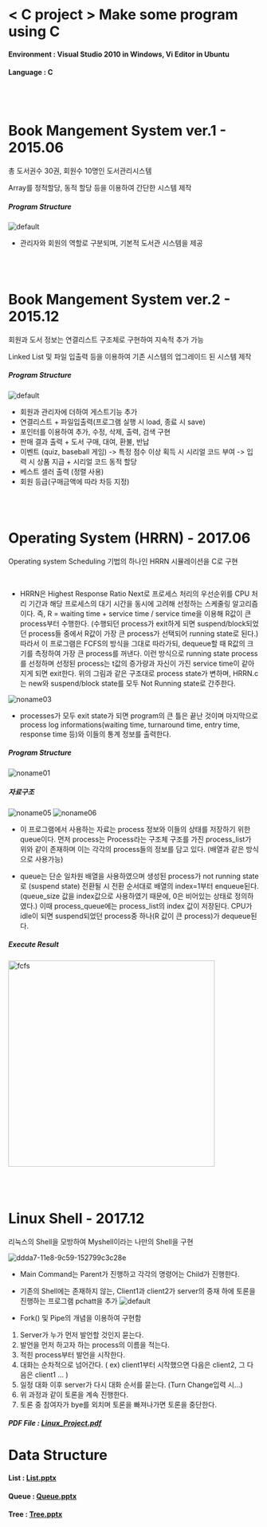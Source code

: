 # < C project > Make some program using C

#### Environment : Visual Studio 2010 in Windows, Vi Editor in Ubuntu
#### Language : C

<br><br>

# Book Mangement System ver.1 - 2015.06
<p> 총 도서권수 30권, 회원수 10명인 도서관리시스템</p>
<p> Array를 정적할당, 동적 할당 등을 이용하여 간단한 시스템 제작 <p> 

##### Program Structure
![default](https://user-images.githubusercontent.com/21214309/48597802-05243480-e9a3-11e8-8c3e-fd9b433161d3.JPG)

- 관리자와 회원의 역할로 구분되며, 기본적 도서관 시스템을 제공

<br><br>

# Book Mangement System ver.2 - 2015.12
<p> 회원과 도서 정보는 연결리스트 구조체로 구현하여 지속적 추가 가능</p>
<p> Linked List 및 파일 입출력 등을 이용하여 기존 시스템의 업그레이드 된 시스템 제작 <p> 

##### Program Structure
![default](https://user-images.githubusercontent.com/21214309/48597955-d78bbb00-e9a3-11e8-9da8-6157a8dcb9c9.JPG)


- 회원과 관리자에 더하여 게스트기능 추가
- 연결리스트 + 파일입출력(프로그램 실행 시 load, 종료 시 save)
- 포인터를 이용하여 추가, 수정, 삭제, 출력, 검색 구현
- 판매 결과 출력 + 도서 구매, 대여, 환불, 반납
- 이벤트 (quiz, baseball 게임) -> 특정 점수 이상 획득 시 시리얼 코드 부여 -> 입력 시 상품 지급 + 시리얼 코드 동적 할당
- 베스트 셀러 출력 (정렬 사용)
- 회원 등급(구매금액에 따라 차등 지정)

<br><br>

# Operating System (HRRN) - 2017.06
<p> Operating system Scheduling 기법의 하나인 HRRN 시뮬레이션을 C로 구현 </p><br>

- HRRN은 Highest Response Ratio Next로 프로세스 처리의 우선순위를 CPU 처리 기간과 해당 프로세스의 대기 시간을 동시에 고려해 선정하는 스케줄링 알고리즘이다. 즉, R = waiting time + service time / service time을 이용해 R값이 큰 process부터 수행한다. (수행되던 process가 exit하게 되면 suspend/block되었던 process들 중에서 R값이 가장 큰 process가 선택되어 running state로 된다.) 
  따라서 이 프로그램은 FCFS의 방식을 그대로 따라가되, dequeue할 때 R값의 크기를 측정하여 가장 큰 process를 꺼낸다. 이런 방식으로 running state process를 선정하며 선정된 process는 t값의 증가량과 자신이 가진 service time이 같아지게 되면 exit한다. 위의 그림과 같은 구조대로 process state가 변하며, HRRN.c는 new와 suspend/block state를 모두 Not Running state로 간주한다. <br> 

![noname03](https://user-images.githubusercontent.com/21214309/48598353-c93e9e80-e9a5-11e8-866f-202f173b7d0b.png)

- processes가 모두 exit state가 되면 program의 큰 틀은 끝난 것이며 마지막으로 process log informations(waiting time, turnaround time, entry time, response time 등)와 이들의 통계 정보를 출력한다. 


##### Program Structure
![noname01](https://user-images.githubusercontent.com/21214309/48598208-14a47d00-e9a5-11e8-8622-ca0dc6a7bb8c.png)

##### 자료구조
![noname05](https://user-images.githubusercontent.com/21214309/48598371-dfe4f580-e9a5-11e8-80f1-8df12b210c66.png)
![noname06](https://user-images.githubusercontent.com/21214309/48598372-e07d8c00-e9a5-11e8-9bcb-cbb81ce8fef0.png)

- 이 프로그램에서 사용하는 자료는 process 정보와 이들의 상태를 저장하기 위한 queue이다. 먼저 process는 Process라는 구조체 구조를 가진 process_list가 위와 같이 존재하며 이는 각각의 process들의 정보를 담고 있다. (배열과 같은 방식으로 사용가능)

- queue는 단순 일차원 배열을 사용하였으며 생성된 process가 not running state로 (suspend state) 전환될 시 전환 순서대로 배열의 index=1부터 enqueue된다. (queue_size 값을 index값으로 사용하였기 때문에, 0은 비어있는 상태로 정의하였다.) 이때 process_queue에는 process_list의 index 값이 저장된다. CPU가 idle이 되면 suspend되었던 process중 하나(R 값이 큰 process)가 dequeue된다.

##### Execute Result
<img width="414" alt="fcfs" src="https://user-images.githubusercontent.com/21214309/48598515-93e68080-e9a6-11e8-8958-b97c2e7891d1.PNG">

<br><br>

# Linux Shell - 2017.12
<p> 리눅스의 Shell을 모방하여 Myshell이라는 나만의 Shell을 구현 </p>

![ddda7-11e8-9c59-152799c3c28e](https://user-images.githubusercontent.com/21214309/48599154-d2ca0580-e9a9-11e8-964e-7932a0d8eb85.JPG)

- Main Command는 Parent가 진행하고 각각의 명령어는 Child가 진행한다. <br>

- 기존의 Shell에는 존재하지 않는, Client1과 client2가 server의 중재 하에 토론을 진행하는 프로그램 pchatt을 추가
![default](https://user-images.githubusercontent.com/21214309/48598693-77971380-e9a7-11e8-8269-b314780902b9.JPG)

- Fork() 및 Pipe의 개념을 이용하여 구현함 
1) Server가 누가 먼저 발언할 것인지 묻는다.
2) 발언을 먼저 하고자 하는 process의 이름을 적는다.
3) 적힌 process부터 발언을 시작한다.
4) 대화는 순차적으로 넘어간다. ( ex) client1부터 시작했으면 다음은 client2, 그 다음은 client1 … )
5) 일정 대화 이후 server가 다시 대화 순서를 묻는다. (Turn Change입력 시…)
6) 위 과정과 같이 토론을 계속 진행한다.
7) 토론 중 참여자가 bye를 외치며 토론을 빠져나가면 토론을 중단한다. 

##### PDF File : [Linux_Project.pdf](https://github.com/YouMinJung/C_Project/files/2588020/Linux_Project.pdf)

# Data Structure
#### List : [List.pptx](https://github.com/YouMinJung/C_Project/files/2611927/List.pptx)
#### Queue : [Queue.pptx](https://github.com/YouMinJung/C_Project/files/2611928/Queue.pptx)
#### Tree : [Tree.pptx](https://github.com/YouMinJung/C_Project/files/2611929/Tree.pptx)

